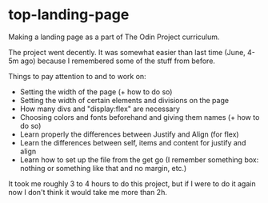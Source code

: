 # top-landing-page
Making a landing page as a part of The Odin Project curriculum.

The project went decently. It was somewhat easier than last time (June, 4-5m ago) because I remembered some of the stuff from before.

Things to pay attention to and to work on:
  - Setting the width of the page (+ how to do so)
  - Setting the width of certain elements and divisions on the page
  - How many divs and "display:flex" are necessary
  - Choosing colors and fonts beforehand and giving them names (+ how to do so)
  - Learn properly the differences between Justify and Align (for flex)
  - Learn the differences between self, items and content for justify and align
  - Learn how to set up the file from the get go (I remember something box: nothing or something like that and no margin, etc.)

It took me roughly 3 to 4 hours to do this project, but if I were to do it again now I don't think it would take me more than 2h.

